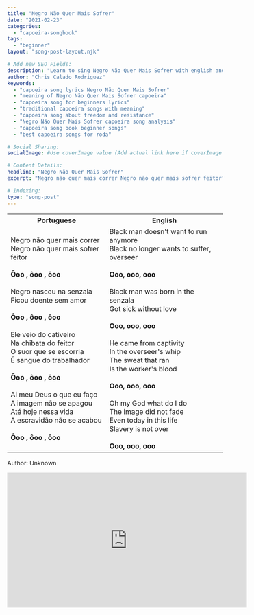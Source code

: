 ```yaml
---
title: "Negro Não Quer Mais Sofrer"
date: "2021-02-23"
categories:
  - "capoeira-songbook"
tags:
  - "beginner"
layout: "song-post-layout.njk"

# Add new SEO Fields:
description: "Learn to sing Negro Não Quer Mais Sofrer with english and portuguese translations along with a video to help you learn."
author: "Chris Calado Rodriguez"
keywords:
  - "capoeira song lyrics Negro Não Quer Mais Sofrer"
  - "meaning of Negro Não Quer Mais Sofrer capoeira"
  - "capoeira song for beginners lyrics"
  - "traditional capoeira songs with meaning"
  - "capoeira song about freedom and resistance"
  - "Negro Não Quer Mais Sofrer capoeira song analysis"
  - "capoeira song book beginner songs"
  - "best capoeira songs for roda"

# Social Sharing:
socialImage: #Use coverImage value (Add actual link here if coverImage existed, removed to follow prompt and existing yaml)

# Content Details:
headline: "Negro Não Quer Mais Sofrer"
excerpt: "Negro não quer mais correr Negro não quer mais sofrer feitor"

# Indexing:
type: "song-post"
---
```


<table class="capoeira-table">
    <tr class="header-row">
        <th>Portuguese</th>
        <th>English</th>
    </tr>
    <tr>
        <td>Negro não quer mais correr<br>Negro não quer mais sofrer feitor<br><br><strong>Ôoo , ôoo , ôoo</strong><br><br>Negro nasceu na senzala<br>Ficou doente sem amor<br><br><strong>Ôoo , ôoo , ôoo</strong><br><br>Ele veio do cativeiro<br>Na chibata do feitor<br>O suor que se escorria<br>É sangue do trabalhador<br><br><strong>Ôoo , ôoo , ôoo</strong><br><br>Ai meu Deus o que eu faço<br>A imagem não se apagou<br>Até hoje nessa vida<br>A escravidão não se acabou<br><br><strong>Ôoo , ôoo , ôoo</strong></td>
        <td>Black man doesn't want to run anymore<br>Black no longer wants to suffer, overseer<br><br><strong>Ooo, ooo, ooo</strong><br><br>Black man was born in the senzala<br>Got sick without love<br><br><strong>Ooo, ooo, ooo</strong><br><br>He came from captivity<br>In the overseer's whip<br>The sweat that ran<br>Is the worker's blood<br><br><strong>Ooo, ooo, ooo</strong><br><br>Oh my God what do I do<br>The image did not fade<br>Even today in this life<br>Slavery is not over<br><br><strong>Ooo, ooo, ooo</strong></td>
    </tr>
</table>
<figcaption>

Author: Unknown

</figcaption>

<iframe width="560" height="315" src="https://www.youtube.com/embed/jKagQwavn6I" title="YouTube video player" frameborder="0" allow="accelerometer; autoplay; clipboard-write; encrypted-media; gyroscope; picture-in-picture" allowfullscreen></iframe>